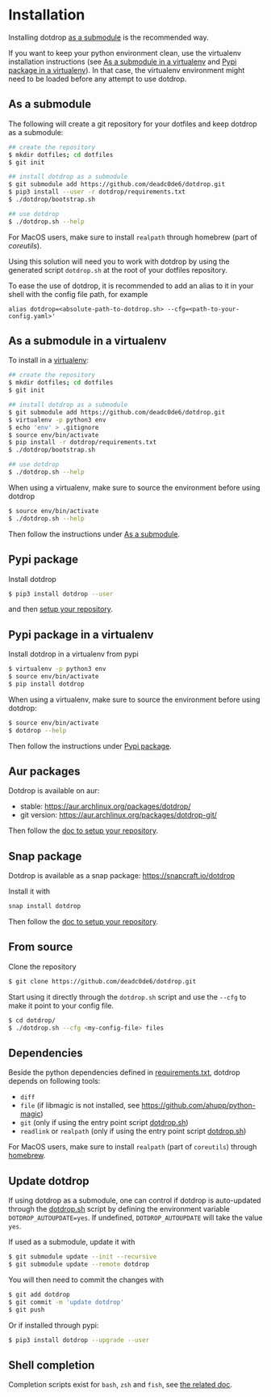 # Installation

Installing dotdrop [as a submodule](#as-a-submodule) is the recommended way.

If you want to keep your python environment clean, use the virtualenv installation instructions
(see [As a submodule in a virtualenv](#as-a-submodule-in-a-virtualenv) and
[Pypi package in a virtualenv](#pypi-package-in-a-virtualenv)).
In that case, the virtualenv environment might need to be loaded before any attempt to use dotdrop.

## As a submodule

The following will create a git repository for your dotfiles and
keep dotdrop as a submodule:
```bash
## create the repository
$ mkdir dotfiles; cd dotfiles
$ git init

## install dotdrop as a submodule
$ git submodule add https://github.com/deadc0de6/dotdrop.git
$ pip3 install --user -r dotdrop/requirements.txt
$ ./dotdrop/bootstrap.sh

## use dotdrop
$ ./dotdrop.sh --help
```

For MacOS users, make sure to install `realpath` through homebrew
(part of *coreutils*).

Using this solution will need you to work with dotdrop by
using the generated script `dotdrop.sh` at the root
of your dotfiles repository.

To ease the use of dotdrop, it is recommended to add an alias to it in your
shell with the config file path, for example
```
alias dotdrop=<absolute-path-to-dotdrop.sh> --cfg=<path-to-your-config.yaml>'
```

## As a submodule in a virtualenv

To install in a [virtualenv](https://virtualenv.pypa.io):
```bash
## create the repository
$ mkdir dotfiles; cd dotfiles
$ git init

## install dotdrop as a submodule
$ git submodule add https://github.com/deadc0de6/dotdrop.git
$ virtualenv -p python3 env
$ echo 'env' > .gitignore
$ source env/bin/activate
$ pip install -r dotdrop/requirements.txt
$ ./dotdrop/bootstrap.sh

## use dotdrop
$ ./dotdrop.sh --help
```

When using a virtualenv, make sure to source the environment before using dotdrop
```bash
$ source env/bin/activate
$ ./dotdrop.sh --help
```

Then follow the instructions under [As a submodule](#as-a-submodule).

## Pypi package

Install dotdrop
```bash
$ pip3 install dotdrop --user
```

and then [setup your repository](repository-setup.md).

## Pypi package in a virtualenv

Install dotdrop in a virtualenv from pypi
```bash
$ virtualenv -p python3 env
$ source env/bin/activate
$ pip install dotdrop
```

When using a virtualenv, make sure to source the environment
before using dotdrop:
```bash
$ source env/bin/activate
$ dotdrop --help
```

Then follow the instructions under [Pypi package](#pypi-package).

## Aur packages

Dotdrop is available on aur:

* stable: <https://aur.archlinux.org/packages/dotdrop/>
* git version: <https://aur.archlinux.org/packages/dotdrop-git/>

Then follow the [doc to setup your repository](repository-setup.md).

## Snap package

Dotdrop is available as a snap package: <https://snapcraft.io/dotdrop>

Install it with
```bash
snap install dotdrop
```

Then follow the [doc to setup your repository](repository-setup.md).

## From source

Clone the repository
```bash
$ git clone https://github.com/deadc0de6/dotdrop.git
```

Start using it directly through the `dotdrop.sh` script and
use the `--cfg` to make it point to your config file.

```bash
$ cd dotdrop/
$ ./dotdrop.sh --cfg <my-config-file> files
```

## Dependencies

Beside the python dependencies defined in [requirements.txt](https://github.com/deadc0de6/dotdrop/blob/master/requirements.txt),
dotdrop depends on following tools:

* `diff`
* `file` (if libmagic is not installed, see <https://github.com/ahupp/python-magic>)
* `git` (only if using the entry point script [dotdrop.sh](https://github.com/deadc0de6/dotdrop/blob/master/dotdrop.sh))
* `readlink` or `realpath` (only if using the entry point script [dotdrop.sh](https://github.com/deadc0de6/dotdrop/blob/master/dotdrop.sh))

For MacOS users, make sure to install `realpath` (part of `coreutils`) through [homebrew](https://brew.sh/).

## Update dotdrop

If using dotdrop as a submodule, one can control if dotdrop
is auto-updated through the [dotdrop.sh](https://github.com/deadc0de6/dotdrop/blob/master/dotdrop.sh)
script by defining the environment variable `DOTDROP_AUTOUPDATE=yes`.
If undefined, `DOTDROP_AUTOUPDATE` will take the value `yes`.

If used as a submodule, update it with
```bash
$ git submodule update --init --recursive
$ git submodule update --remote dotdrop
```

You will then need to commit the changes with
```bash
$ git add dotdrop
$ git commit -m 'update dotdrop'
$ git push
```

Or if installed through pypi:
```bash
$ pip3 install dotdrop --upgrade --user
```

## Shell completion

Completion scripts exist for `bash`, `zsh` and `fish`,
see [the related doc](https://github.com/deadc0de6/dotdrop/blob/master/completion/README.md).


